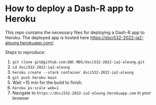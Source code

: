# How to deploy a Dash-R app to Heroku

This repo contains the necessary files for deploying a Dash-R app to Heroku.
The deployed app is hosted here https://dsci532-2022-ia2-aleung.herokuapp.com/.

Steps to reproduce:

1. `git clone git@github.com:UBC-MDS/dsci532-2022-ia2-aleung.git`
2. `cd dsci532-2022-ia2-aleung`
3. `heroku create --stack container dsci532-2022-ia2-aleung`
4. `git push heroku main`
5. Wait ~15 min for the build to finish.
6. `heroku ps:scale web=1`
7. Navigate to `https://dsci532-2022-ia2-aleung.herokuapp.com` in your browser
